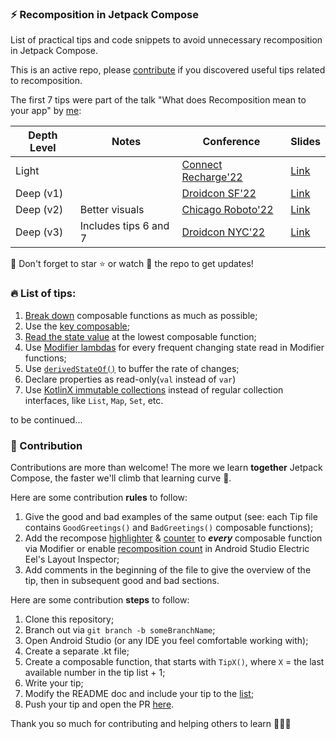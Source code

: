 ### ⚡ Recomposition in Jetpack Compose
List of practical tips and code snippets to avoid unnecessary recomposition in Jetpack Compose. 

This is an active repo, please [contribute](#-contribution) if you discovered useful tips related to recomposition.

The first 7 tips were part of the talk "What does Recomposition mean to your app" by [me](https://cupsofcode.com/about/):

| Depth Level | Notes | Conference | Slides |
| ----------- | ----------- | ----------- |----------- |
| Light   |  |[Connect Recharge'22](https://hopin.com/events/connect-recharge-2022/registration?code=wwK1JKQKXBSzI6RaQZcehxqtr)| [Link](https://docs.google.com/presentation/d/e/2PACX-1vRfsVk1LQ_2hexLTmGLmlPmdMtcWzjiHtnl41c_4aKQlC5c4BZUUrGMbG8LUWCBmqavuutT_31pHX6i/pub) |
| Deep (v1) |   | [Droidcon SF'22](https://www.sf.droidcon.com/speaker/aida-issayeva/what-does-recomposition-mean-to-your-app%3F)  | [Link](https://docs.google.com/presentation/d/e/2PACX-1vQs4J5e6X-zDfiynVUtVGkPl19NyzPD6qjiPY5xFGWIrWZ_mWI4ebuK6LfF54B7caM11DJ7K7utauTK/pub) |
| Deep (v2) | Better visuals  | [Chicago Roboto'22](https://chicagoroboto.com/session/what-does-recomposition-mean-to-your-app/)  | [Link](https://speakerdeck.com/aida_isay/chicago-roboto-what-does-recomposition-mean-to-your-app) |
| Deep (v3) | Includes tips 6 and 7  | [Droidcon NYC'22](https://nyc.droidcon.com/aida-issayeva/)  | [Link](https://speakerdeck.com/aida_isay/what-does-recomposition-mean-to-your-app) |


📣 Don't forget to star ⭐ or watch 👀 the repo to get updates!

### 🔥 List of tips:

1. [Break down](/app/src/main/java/com/cupsofcode/recomposition_examples/Tip1.kt) composable functions as much as possible;
2. Use the [key composable](/app/src/main/java/com/cupsofcode/recomposition_examples/Tip2.kt);
3. [Read the state value](/app/src/main/java/com/cupsofcode/recomposition_examples/Tip3.kt) at the lowest composable function;
4. Use [Modifier lambdas](/app/src/main/java/com/cupsofcode/recomposition_examples/Tip4.kt) for every frequent changing state read in Modifier functions;
5. Use [`derivedStateOf()`](/app/src/main/java/com/cupsofcode/recomposition_examples/Tip5.kt) to buffer the rate of changes;
6. Declare properties as read-only(`val` instead of `var`)
7. Use [KotlinX immutable collections](https://github.com/Kotlin/kotlinx.collections.immutable) instead of regular collection interfaces, like `List`, `Map`, `Set`, etc.

to be continued...

### 📌 Contribution

Contributions are more than welcome! 
The more we learn **together** Jetpack Compose, the faster we'll climb that learning curve 💪.

Here are some contribution **rules** to follow:
1. Give the good and bad examples of the same output (see: each Tip file contains `GoodGreetings()` and `BadGreetings()` composable functions);
2. Add the recompose [highlighter](/app/src/main/java/com/cupsofcode/recomposition_examples/RecomposeHighlighter.kt) & [counter](/app/src/main/java/com/cupsofcode/recomposition_examples/RecompositionCounter.kt) to ***every*** composable function via Modifier or enable [recomposition count](https://developer.android.com/jetpack/compose/tooling#recomposition-counts) in Android Studio Electric Eel's Layout Inspector;
3. Add comments in the beginning of the file to give the overview of the tip, then in subsequent good and bad sections.

Here are some contribution **steps** to follow:
1. Clone this repository;
2. Branch out via `git branch -b someBranchName`;
3. Open Android Studio (or any IDE you feel comfortable working with);
4. Create a separate .kt file;
5. Create a composable function, that starts with `TipX()`, where `X` = the last available number in the tip list + 1;
6. Write your tip;
7. Modify the README doc and include your tip to the [list](#-list-of-tips);
8. Push your tip and open the PR [here](https://github.com/AidaIssayeva/recomposition_examples/pulls).

Thank you so much for contributing and helping others to learn 💚💚💚
